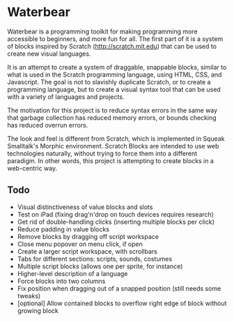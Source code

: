 # Waterbear

Waterbear is a programming toolkit for making programming more accessible to beginners, and more fun for all. The first part of it is a system of blocks inspired by Scratch (http://scratch.mit.edu) that can be used to create new visual languages.

It is an attempt to create a system of draggable, snappable blocks, similar to what is used in the Scratch programming language, using HTML, CSS, and Javascript. The goal is not to slavishly duplicate Scratch, or to create a programming language, but to create a visual syntax tool that can be used with a variety of languages and projects.

The motivation for this project is to reduce syntax errors in the same way that garbage collection has reduced memory errors, or bounds checking has reduced overrun errors.

The look and feel is different from Scratch, which is implemented in Squeak Smalltalk's Morphic environment. Scratch Blocks are intended to use web technologies naturally, without trying to force them into a different paradigm. In other words, this project is attempting to create blocks in a web-centric way.

## Todo

* Visual distinctiveness of value blocks and slots
* Test on iPad (fixing drag'n'drop on touch devices requires research)
* Get rid of double-handling clicks (inserting multiple blocks per click)
* Reduce padding in value blocks
* Remove blocks by dragging off script workspace
* Close menu popover on menu click, if open
* Create a larger script workspace, with scrollbars
* Tabs for different sections: scripts, sounds, costumes
* Multiple script blocks (allows one per sprite, for instance)
* Higher-level description of a language
* Force blocks into two columns
* Fix position when dragging out of a snapped position (still needs some tweaks)
* [optional] Allow contained blocks to overflow right edge of block without growing block




